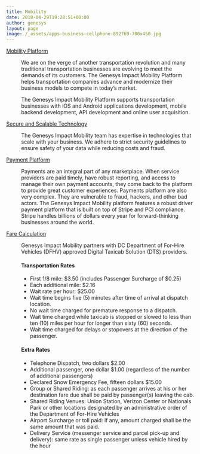 ```yaml
---
title: Mobility
date: 2018-04-29T19:28:51+00:00
author: genesys
layout: page
image: /_assets/apps-business-cellphone-892769-700x450.jpg
---
```


<dl id="accordion" class="accordion">
                <dt><a id="1" href="">Mobility Platform</a></dt>
                <dd>
                    <p>We are on the verge of  another transportation revolution and many traditional transportation businesses are evolving to meet the demands of its customers. The Genesys Impact Mobility Platform helps transportation companies advance and modernize their business models to compete in today’s market.</p>
                    <p>The Genesys Impact Mobility Platform supports transportation businesses with iOS and Android applications development, mobile backend development, API development and online user acquisition. </p>
                </dd>
                <dt><a id="2" href="">Secure and Scalable Technology</a></dt>
                <dd>
                    <p>The Genesys Impact Mobility team has expertise in technologies that scale with your business. We adhere to strict security guidelines to ensure safety of your data while reducing costs and fraud.</p>
                </dd>
                <dt><a id="3" href="">Payment Platform</a></dt>
                <dd>
                    <p>Payments are an integral part of any marketplace. When service providers are paid timely, have robust reporting, and access to manage their own payment accounts, they come back to the platform to provide great customer experiences. Payments platform are also very complex. They are vulnerable to fraud, hackers, and other bad actors. The Genesys Impact Mobility platform features a robust driver payment platform that is built on top of Stripe and PCI compliance. Stripe handles billions of dollars every year for forward-thinking businesses around the world.</p>
                </dd>
                <dt><a id="3" href="">Fare Calculation</a></dt>
                <dd>
                    <p>Genesys Impact Mobility partners with DC Department of For-Hire Vehicles (DFHV) approved Digital Taxicab Solution (DTS) providers.</p>
                    <h4>Transportation Rates</h4>
                        <ul>
                            <li>First 1/8 mile: $3.50 (includes Passenger Surcharge of $0.25)</li>
                            <li>Each additional mile: $2.16</li>
                            <li>Wait rate per hour: $25.00</li>
                            <li>Wait time begins five (5) minutes after time of arrival at dispatch location.</li>
                            <li>No wait time charged for premature response to a dispatch.</li>
                            <li>Wait time charged while taxicab is stopped or slowed to less than ten (10) miles per hour for longer than sixty (60) seconds.</li>
                            <li>Wait time charged for delays or stopovers at the direction of the passenger.</li>
                        </ul>
                    <h4>Extra Rates</h4>
                        <ul>
                            <li>Telephone Dispatch, two dollars $2.00</li>
                            <li>Additional passenger, one dollar $1.00 (regardless of the number of additional passengers)</li>
                            <li>Declared Snow Emergency Fee, fifteen dollars $15.00</li>
                            <li>Group or Shared Riding: as each passenger arrives at his or her destination fare due shall be paid by passenger(s) leaving the cab.</li>
                            <li>Shared Riding Venues: Union Station, Verizon Center or Nationals Park or other locations designated by an administrative order of the Department of For-Hire Vehicles</li>
                            <li>Airport Surcharge or toll paid: if any, amount charged shall be the same amount that was paid.</li>
                            <li>Delivery Service (messenger service and parcel pick-up and delivery): same rate as single passenger unless vehicle hired by the hour</li>
                        </ul>
                    </p>
                </dd>
            </dl>